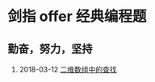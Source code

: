 # 剑指 offer 经典编程题

## 勤奋，努力，坚持

1. 2018-03-12 [二维数组中的查找](https://github.com/MrQuJL/point-at-offer/blob/master/00_二维数组中的查找/二维数组中的查找.java "二维数组中的查找")


